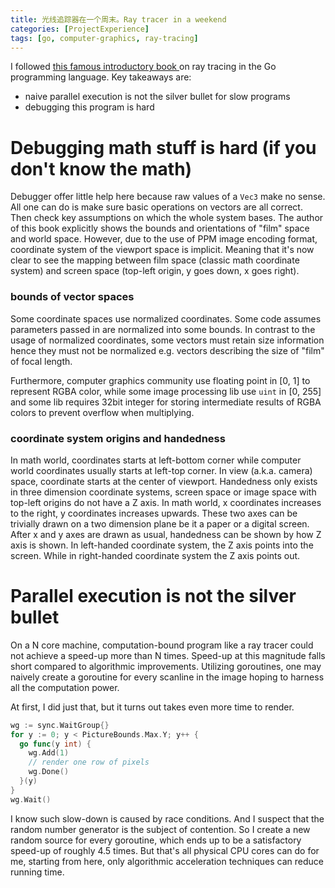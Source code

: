 ```yaml
---
title: 光线追踪器在一个周末。Ray tracer in a weekend
categories: [ProjectExperience]
tags: [go, computer-graphics, ray-tracing]
---
```


I followed
[this famous introductory book ](https://raytracing.github.io/books/RayTracingInOneWeekend.html)
on ray tracing in the Go programming language. Key takeaways are:

- naive parallel execution is not the silver bullet for slow programs
- debugging this program is hard

# Debugging math stuff is hard (if you don't know the math)

Debugger offer little help here because raw values of a `Vec3` make no sense.
All one can do is make sure basic operations on vectors are all correct. Then check key assumptions
on which the whole system bases. The author of this book explicitly shows the bounds and orientations
of "film" space and world space. However, due to the use of PPM image encoding format, coordinate system of
the viewport space is implicit. Meaning that it's now clear to see the mapping between film space
(classic math coordinate system) and screen space (top-left origin, y goes down, x goes right).

### bounds of vector spaces

Some coordinate spaces use normalized coordinates. Some code assumes parameters passed in are normalized
into some bounds. In contrast to the usage of normalized coordinates, some vectors must retain size information
hence they must not be normalized e.g. vectors describing the size of "film" of focal length.

Furthermore, computer graphics community use floating point in [0, 1] to represent RGBA color,
while some image processing lib use `uint` in [0, 255] and some lib requires 32bit integer for storing
intermediate results of RGBA colors to prevent overflow when multiplying.

### coordinate system origins and handedness

In math world, coordinates starts at left-bottom corner while computer world coordinates usually
starts at left-top corner. In view (a.k.a. camera) space, coordinate starts at the center of viewport.
Handedness only exists in three dimension coordinate systems, screen space or image space with
top-left origins do not have a Z axis.
In math world, x coordinates increases to the right, y coordinates increases upwards. These two axes
can be trivially drawn on a two dimension plane be it a paper or a digital screen.
After x and y axes are drawn as usual, handedness can be shown by how Z axis is shown.
In left-handed coordinate system, the Z axis points into the screen. While in right-handed coordinate system
the Z axis points out.

# Parallel execution is not the silver bullet

On a N core machine, computation-bound program like a ray tracer could not achieve a speed-up more than
N times. Speed-up at this magnitude falls short compared to algorithmic improvements.
Utilizing goroutines, one may naively create a goroutine for every scanline in the image hoping to
harness all the computation power.

At first, I did just that, but it turns out takes even more time to render.

```go
wg := sync.WaitGroup{}
for y := 0; y < PictureBounds.Max.Y; y++ {
  go func(y int) {
    wg.Add(1)
    // render one row of pixels
    wg.Done()
  }(y)
}
wg.Wait()
```

I know such slow-down is caused by race conditions. And I suspect that the random number generator
is the subject of contention. So I create a new random source for every goroutine, which ends up
to be a satisfactory speed-up of roughly 4.5 times. But that's all physical CPU cores can do for me, starting
from here, only algorithmic acceleration techniques can reduce running time.
